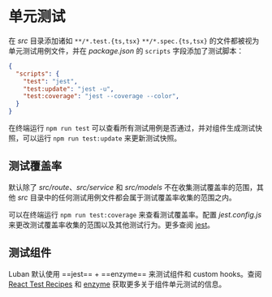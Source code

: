 # 单元测试

在 *src* 目录添加诸如 `**/*.test.{ts,tsx}` `**/*.spec.{ts,tsx}` 的文件都被视为单元测试用例文件，并在 *package.json* 的 `scripts` 字段添加了测试脚本：
```json
{
  "scripts": {
    "test": "jest",
    "test:update": "jest -u",
    "test:coverage": "jest --coverage --color",
  }
}
```

在终端运行 `npm run test` 可以查看所有测试用例是否通过，并对组件生成测试快照，可以运行 `npm run test:update` 来更新测试快照。

## 测试覆盖率

默认除了 *src/route*、*src/service* 和 *src/models* 不在收集测试覆盖率的范围，其他 *src* 目录中的任何测试用例文件都会属于测试覆盖率收集的范围之内。

可以在终端运行 `npm run test:coverage` 来查看测试覆盖率。配置 *jest.config.js* 来更改测试覆盖率收集的范围以及其他测试行为。更多查阅 [jest](https://jestjs.io/)。

## 测试组件

Luban 默认使用 ==jest== + ==enzyme== 来测试组件和 custom hooks。查阅 [React Test Recipes](https://reactjs.org/docs/testing.html) 和 [enzyme](https://enzymejs.github.io/enzyme/) 获取更多关于组件单元测试的信息。

